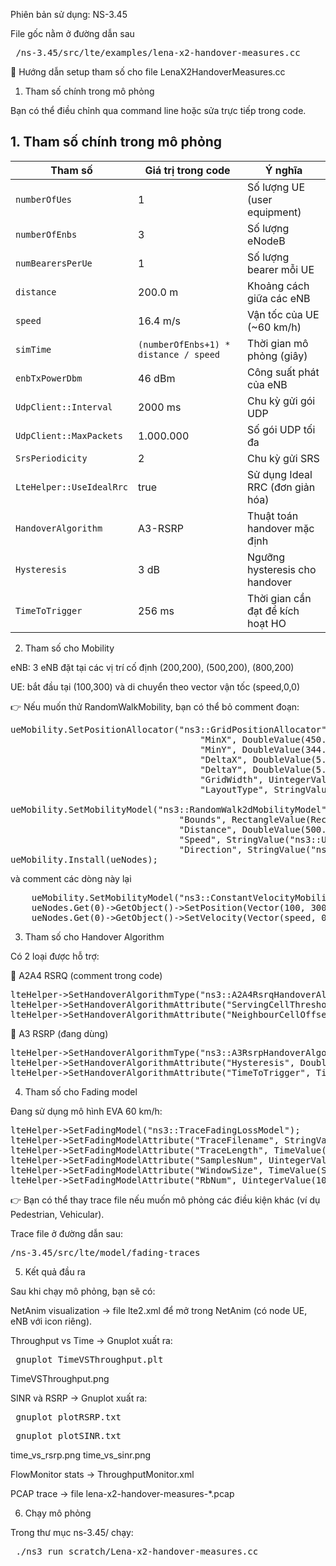 Phiên bản sử dụng: NS-3.45

File gốc nằm ở đường dẫn sau

<pre> /ns-3.45/src/lte/examples/lena-x2-handover-measures.cc </pre>

📘 Hướng dẫn setup tham số cho file LenaX2HandoverMeasures.cc


1. Tham số chính trong mô phỏng

Bạn có thể điều chỉnh qua command line hoặc sửa trực tiếp trong code.

## 1. Tham số chính trong mô phỏng

| Tham số                 | Giá trị trong code | Ý nghĩa                                   |
|-------------------------|---------------------|-------------------------------------------|
| `numberOfUes`           | 1                   | Số lượng UE (user equipment)              |
| `numberOfEnbs`          | 3                   | Số lượng eNodeB                           |
| `numBearersPerUe`       | 1                   | Số lượng bearer mỗi UE                    |
| `distance`              | 200.0 m             | Khoảng cách giữa các eNB                  |
| `speed`                 | 16.4 m/s            | Vận tốc của UE (~60 km/h)                 |
| `simTime`               | `(numberOfEnbs+1) * distance / speed` | Thời gian mô phỏng (giây) |
| `enbTxPowerDbm`         | 46 dBm              | Công suất phát của eNB                    |
| `UdpClient::Interval`   | 2000 ms             | Chu kỳ gửi gói UDP                        |
| `UdpClient::MaxPackets` | 1.000.000           | Số gói UDP tối đa                         |
| `SrsPeriodicity`        | 2                   | Chu kỳ gửi SRS                        	|
| `LteHelper::UseIdealRrc`| true                | Sử dụng Ideal RRC (đơn giản hóa)          |
| `HandoverAlgorithm`     | A3-RSRP             | Thuật toán handover mặc định              |
| `Hysteresis`            | 3 dB                | Ngưỡng hysteresis cho handover            |
| `TimeToTrigger`         | 256 ms              | Thời gian cần đạt để kích hoạt HO         |

2. Tham số cho Mobility

eNB: 3 eNB đặt tại các vị trí cố định (200,200), (500,200), (800,200)

UE: bắt đầu tại (100,300) và di chuyển theo vector vận tốc (speed,0,0)

👉 Nếu muốn thử RandomWalkMobility, bạn có thể bỏ comment đoạn:
<pre>
ueMobility.SetPositionAllocator("ns3::GridPositionAllocator",
		                            "MinX", DoubleValue(450.0),
		                            "MinY", DoubleValue(344.0),
		                            "DeltaX", DoubleValue(5.0),
		                            "DeltaY", DoubleValue(5.0),
		                            "GridWidth", UintegerValue(1),
		                            "LayoutType", StringValue("RowFirst"));

ueMobility.SetMobilityModel("ns3::RandomWalk2dMobilityModel",
		                        "Bounds", RectangleValue(Rectangle(200, 1500, 200, 1500)), // movement area
		                        "Distance", DoubleValue(500.0),   // travel this distance before changing direction
		                        "Speed", StringValue("ns3::UniformRandomVariable[Min=10.0|Max=16.4]"), // random speed range
		                        "Direction", StringValue("ns3::UniformRandomVariable[Min=0.0|Max=6.283185]")); // 0–2π radians
ueMobility.Install(ueNodes);
</pre>

và comment các dòng này lại
<pre>
    ueMobility.SetMobilityModel("ns3::ConstantVelocityMobilityModel");
    ueNodes.Get(0)->GetObject<MobilityModel>()->SetPosition(Vector(100, 300, 1.5));
    ueNodes.Get(0)->GetObject<ConstantVelocityMobilityModel>()->SetVelocity(Vector(speed, 0, 0));
</pre>
3. Tham số cho Handover Algorithm

Có 2 loại được hỗ trợ:

🔹 A2A4 RSRQ (comment trong code)
<pre>
lteHelper->SetHandoverAlgorithmType("ns3::A2A4RsrqHandoverAlgorithm");
lteHelper->SetHandoverAlgorithmAttribute("ServingCellThreshold", UintegerValue(30));
lteHelper->SetHandoverAlgorithmAttribute("NeighbourCellOffset", UintegerValue(1));
</pre>
🔹 A3 RSRP (đang dùng)
<pre>
lteHelper->SetHandoverAlgorithmType("ns3::A3RsrpHandoverAlgorithm");
lteHelper->SetHandoverAlgorithmAttribute("Hysteresis", DoubleValue(3.0));
lteHelper->SetHandoverAlgorithmAttribute("TimeToTrigger", TimeValue(MilliSeconds(256)));
</pre>

4. Tham số cho Fading model

Đang sử dụng mô hình EVA 60 km/h:

<pre>
lteHelper->SetFadingModel("ns3::TraceFadingLossModel");
lteHelper->SetFadingModelAttribute("TraceFilename", StringValue("src/lte/model/fading-traces/fading_trace_EVA_60kmph.fad"));
lteHelper->SetFadingModelAttribute("TraceLength", TimeValue(Seconds(10)));
lteHelper->SetFadingModelAttribute("SamplesNum", UintegerValue(10000));
lteHelper->SetFadingModelAttribute("WindowSize", TimeValue(Seconds(0.5)));
lteHelper->SetFadingModelAttribute("RbNum", UintegerValue(100));
</pre>

👉 Bạn có thể thay trace file nếu muốn mô phỏng các điều kiện khác (ví dụ Pedestrian, Vehicular).

Trace file ở đường dẫn sau: 
<pre>/ns-3.45/src/lte/model/fading-traces</pre>

5. Kết quả đầu ra

Sau khi chạy mô phỏng, bạn sẽ có:

NetAnim visualization → file lte2.xml để mở trong NetAnim (có node UE, eNB với icon riêng).

Throughput vs Time → Gnuplot xuất ra:
<pre> gnuplot TimeVSThroughput.plt </pre>

TimeVSThroughput.png

SINR và RSRP → Gnuplot xuất ra:
<pre> gnuplot plotRSRP.txt </pre>
<pre> gnuplot plotSINR.txt </pre>

time_vs_rsrp.png
time_vs_sinr.png

FlowMonitor stats → ThroughputMonitor.xml

PCAP trace → file lena-x2-handover-measures-*.pcap

6. Chạy mô phỏng

Trong thư mục ns-3.45/ chạy:
<pre> ./ns3 run scratch/Lena-x2-handover-measures.cc </pre>
